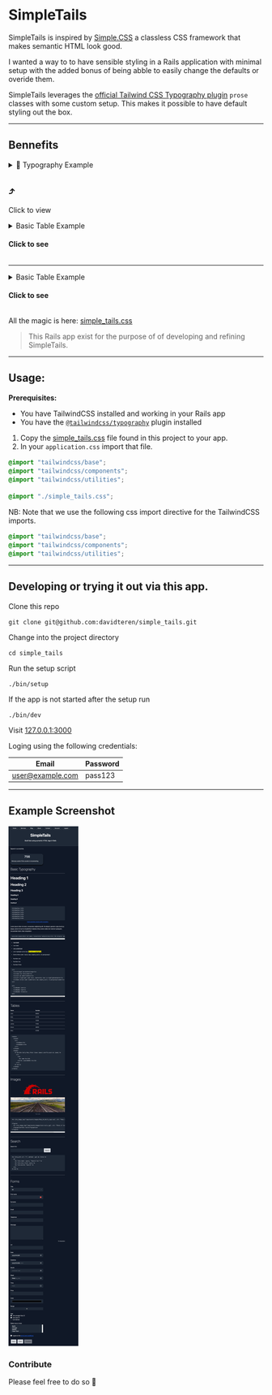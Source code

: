 # SimpleTails

SimpleTails is inspired by [Simple.CSS](https://simplecss.org/) a classless CSS framework that makes semantic HTML look good.

I wanted a way to to have sensible styling in a Rails application with minimal setup with the added bonus of being abble to easily change the defaults or overide them.

SimpleTails leverages the [official Tailwind CSS Typography plugin](https://tailwindcss.com/docs/typography-plugin) `prose` classes with some custom setup.
This makes it possible to have default styling out the box.

---
## Bennefits



<details>
  <summary>📘 Typography Example  <p> <h2>    ⤴</h2> Click to view </p>  </summary>

HTML heading tags and unordered lists

```html
<h1>Heading 1</h1>
<h2>Heading 2</h2>
<h3>Heading 3</h3>
<ul>
  <li>
    <strong>I am bold</strong>
  </li>
  <li>
    <em>I am italic</em>
  </li>
  <li>
    <u>I am underlined</u>
  </li>
</ul>
```

<img src="./images/typography_render.png" width="450" >

</details>

<details>
  <summary>Basic Table Example<h4>Click to see</h4></summary>
A table with just enough styling can be rendered from something like this 

```html 
<table>
  <thead>
    <tr>
      <th>Name</th>
      <th>Number</th>
    </tr>
  </thead>
  <tbody>
    <% %w(John Sally Mary Peter Simon James).shuffle.each do |name| %>
      <tr>
        <td>  <%= name %></td>
        <td><%= rand(99999) %></td>
      </tr>
    <% end %>
  </tbody>
</table>
```

Resulting in this
<img src="./images/table_rendering.png" width="800" height="300">

</details>



---
<details>
  <summary>Basic Table Example<h4>Click to see</h4></summary>

For a quick header and navigation solution
```html
<header>
  <nav>
    <%= link_to "Home", root_path %>
    <%= link_to "Services", services_path %>
    <%= link_to "Blog", posts_path %>
    <%= link_to "About", about_us_path %>
    <%= link_to "Contact", contacts_path %>
  </nav>
  <h1 class="">SimpleTails</h1>
  <p>Build fast using symantic HTML tags in Rails</p>
</header>
```
Resulting in this
<img src="./images/header_nav_render.png" width="800" height="300">


</details>



All the magic is here: [simple_tails.css](app/assets/stylesheets/simple_tails.css)

> This Rails app exist for the purpose of of developing and refining SimpleTails.

---




## Usage: 

**Prerequisites:** 
 - You have TailwindCSS installed and working in your Rails app
 - You have the [`@tailwindcss/typography`](https://tailwindcss.com/docs/typography-plugin) plugin installed

1. Copy the [simple_tails.css](app/assets/stylesheets/simple_tails.css) file found in this project to your app.
2. In your `application.css` import that file. 

```css
@import "tailwindcss/base";
@import "tailwindcss/components";
@import "tailwindcss/utilities";

@import "./simple_tails.css";
```
 NB: Note that we use the following css import directive for the TailwindCSS imports.
```css
@import "tailwindcss/base";
@import "tailwindcss/components";
@import "tailwindcss/utilities";
```

---- 

## Developing or trying it out via this app.

Clone this repo 
```shell
git clone git@github.com:davidteren/simple_tails.git
```
Change into the project directory
```shell
cd simple_tails
```

Run the setup script
```shell
./bin/setup
```

If the app is not started after the setup run 
```shell
./bin/dev
```

Visit [127.0.0.1:3000](http://127.0.0.1:3000/)

Loging using the following credentials:

| Email            | Password |
|------------------|----------|
| user@example.com | pass123  |

---

## Example Screenshot

![](./images/example_screenshot.png)


### Contribute

Please feel free to do so 🚀